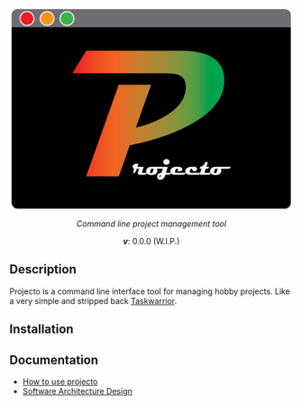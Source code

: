 <div align=center>

<img src="assets/projectoLogo.png" alt="logo" width="500">

</div>

<div align=center>


*Command line project management tool*

***v***: 0.0.0 (W.I.P.)

</div>

## Description
Projecto is a command line interface tool for managing hobby projects. Like a very simple and stripped back [Taskwarrior](https://github.com/GothenburgBitFactory/taskwarrior). 

## Installation

## Documentation
- [How to use projecto](docs/usage/howToUseProjecto.md)
- [Software Architecture Design](docs/design/architectureDesign.md)




